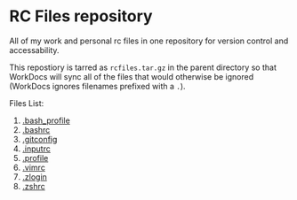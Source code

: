 # RC Files repository
All of my work and personal rc files in one repository for version control and accessability.

This repostiory is tarred as `rcfiles.tar.gz` in the parent directory so that WorkDocs will sync all of the files that would otherwise be ignored (WorkDocs ignores filenames prefixed with a `.`).

Files List:
1. [.bash_profile](.bash_profile)
2. [.bashrc](.bashrc)
3. [.gitconfig](.gitconfig)
4. [.inputrc](.inputrc)
4. [.profile](.profile)
5. [.vimrc](.vimrc)
6. [.zlogin](.zlogin)
7. [.zshrc](.zshrc)
